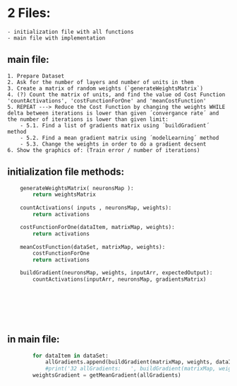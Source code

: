 # 2 Files:
    - initialization file with all functions
    - main file with implementation

## main file:
    1. Prepare Dataset
    2. Ask for the number of layers and number of units in them
    3. Create a matrix of random weights (`generateWeightsMatrix`)
    4. (?) Count the matrix of units, and find the value od Cost Function 'countActivations', 'costFunctionForOne' and 'meanCostFunction'
    5. REPEAT ---> Reduce the Cost Function by changing the weights WHILE delta between iterations is lower than given ´convergance rate´ and the number of iterations is lower than given limit:
        - 5.1. Find a list of gradients matrix using ´buildGradient´ method
        - 5.2. Find a mean gradient matrix using ´modelLearning´ method
        - 5.3. Change the weights in order to do a gradient decsent
    6. Show the graphics of: (Train error / number of iterations)

## initialization file methods:

```python
    generateWeightsMatrix( neuronsMap ):
        return weightsMatrix
    
    countActivations( inputs , neuronsMap, weights):
        return activations

    costFunctionForOne(dataItem, matrixMap, weights):
        return activations
    
    meanCostFunction(dataSet, matrixMap, weights):
        costFunctionForOne
        return activations

    buildGradient(neuronsMap, weights, inputArr, expectedOutput):
        countActivations(inputArr, neuronsMap, gradientsMatrix)
    




    
```

## in main file:
```python
        for dataItem in dataSet:
            allGradients.append(buildGradient(matrixMap, weights, dataItem['input'], dataItem['output']))
            #print('32 allGradients:   ', buildGradient(matrixMap, weights, dataItem['input'], dataItem['output'], dataSet, 100000))
        weightsGradient = getMeanGradient(allGradients)
```